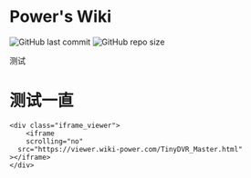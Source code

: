 # Power's Wiki

![GitHub last commit](https://img.shields.io/github/last-commit/360study/Wiki_Docusaurus_my)
![GitHub repo size](https://img.shields.io/github/repo-size/360study/Wiki_Docusaurus_my)

测试

# 测试一直

```
<div class="iframe_viewer">
    <iframe
    scrolling="no"
  src="https://viewer.wiki-power.com/TinyDVR_Master.html"
></iframe>
</div>
```
